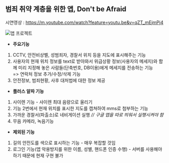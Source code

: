 ## 범죄 취약 계층을 위한 앱, Don't be Afraid  
시연영상 : https://m.youtube.com/watch?feature=youtu.be&v=qZT_mEjmPj4  

![앱 프로젝트](https://user-images.githubusercontent.com/50273050/67579933-6b533300-f780-11e9-9acb-f9e77e22e71c.jpg)  

- **주요기능**  
1. CCTV, 안전비상벨, 성범죄자, 경찰서 위치 등을 지도에 표시해주는 기능   
2. 사용자의 현재 위치 정보를 text로 받아와서 위급상황 정보(사용자의 메세지)와 함께 미리 지정해 놓은 사람들(단축번호, DB이용)에게 메세지를 전송하는 기능  
=> 연락처 정보 추가/수정/삭제 기능  
3. 안전정보, 범죄현황, 사후 대처법에 대한 정보 제공  

- **플러스 알파 기능**  
1. 사이렌 기능 \- 사이렌 최대 음량으로 울리기  
2. 기능 2번에서 현재 위치를 표시한 지도를 캡쳐하여 mms로 첨부하는 기능  
3. 가까운 경찰서(파출소)로 네비게이션 실행  _// 구글 앱을 따로 띄워서 실행시켜야 함_  
4. 무음 카메라, 녹음기능  
 
- **제외된 기능**  
1. 길의 안전도를 색으로 표시하는 기능 \- 매우 복잡할 것임  
2. 로그인 기능(앱 악용방지를 위한 이름, 성별, 핸드폰 인증 수행) \- 서버를 사용해야 하기 때문에 현재 구현 불가  
